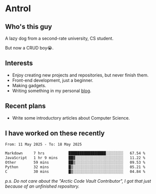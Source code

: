 # Antrol

## Who's this guy

A lazy dog from a second-rate university, CS student.

But now a CRUD boy😭.

## Interests

* Enjoy creating new projects and repositories, but never finish them.
* Front-end development, just a beginner.
* Making gadgets.
* Writing something in my personal [blog](https://blog.antrol.xyz/).

## Recent plans

* Write some introductory articles about Computer Science.

<!--
* Try to develop a website for [Anime4KCPP](https://github.com/TianZerL/Anime4KCPP).
* Develop a Markdown renderer which user can customize its css, of course it is GUI-based.~~(If I could finish  it before getting bored)~~
* Work with my [teammates](https://github.com/SWJTU-Lazy-Dogs).
* Find something interests me, as a hobby after finishing my ~~boring~~ homework.
-->

## I have worked on these recently

<!--START_SECTION:waka-->

```txt
From: 11 May 2025 - To: 18 May 2025

Markdown     7 hrs           █████████████████░░░░░░░░   67.54 %
JavaScript   1 hr 9 mins     ██▓░░░░░░░░░░░░░░░░░░░░░░   11.22 %
Other        59 mins         ██▒░░░░░░░░░░░░░░░░░░░░░░   09.53 %
Python       32 mins         █▒░░░░░░░░░░░░░░░░░░░░░░░   05.21 %
C            30 mins         █▒░░░░░░░░░░░░░░░░░░░░░░░   04.84 %
```

<!--END_SECTION:waka-->

*p.s.  Do not care about the "Arctic Code Vault Contributor", I got that just because of an unfinished repository.*

<!--
**qzmlgfj/qzmlgfj** is a ✨ _special_ ✨ repository because its `README.md` (this file) appears on your GitHub profile.

Here are some ideas to get you started:

- 🔭 I’m currently working on ...
- 🌱 I’m currently learning ...
- 👯 I’m looking to collaborate on ...
- 🤔 I’m looking for help with ...
- 💬 Ask me about ...
- 📫 How to reach me: ...
- 😄 Pronouns: ...
- ⚡ Fun fact: ...
-->
